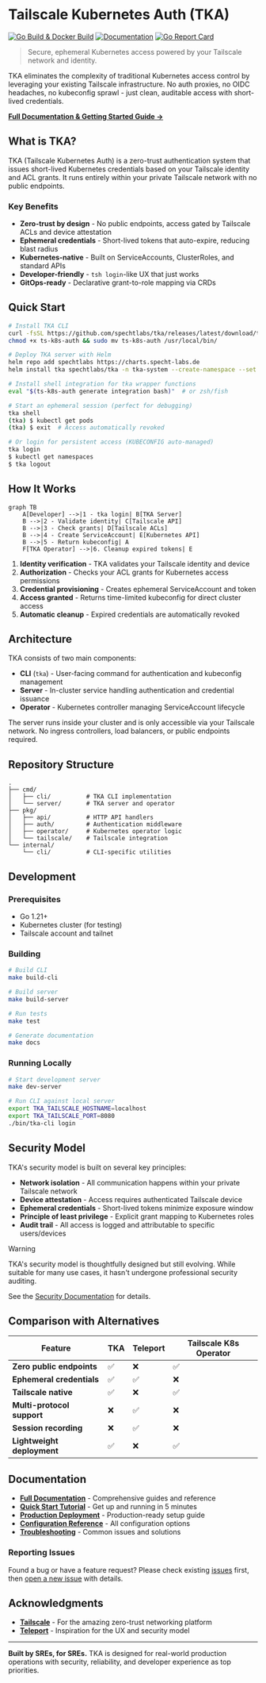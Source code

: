 # Tailscale Kubernetes Auth (TKA)

[![Go Build & Docker Build](https://github.com/spechtlabs/tka/actions/workflows/build.yaml/badge.svg)](https://github.com/spechtlabs/tka/actions/workflows/build.yaml)
[![Documentation](https://github.com/spechtlabs/tka/actions/workflows/docs-website.yaml/badge.svg)](https://github.com/spechtlabs/tka/actions/workflows/docs-website.yaml)
[![Go Report Card](https://goreportcard.com/badge/github.com/spechtlabs/tka)](https://goreportcard.com/report/github.com/spechtlabs/tka)

> Secure, ephemeral Kubernetes access powered by your Tailscale network and identity.

TKA eliminates the complexity of traditional Kubernetes access control by leveraging your existing Tailscale infrastructure. No auth proxies, no OIDC headaches, no kubeconfig sprawl - just clean, auditable access with short-lived credentials.

**[Full Documentation & Getting Started Guide →](https://tka.specht-labs.de)**

## What is TKA?

TKA (Tailscale Kubernetes Auth) is a zero-trust authentication system that issues short-lived Kubernetes credentials based on your Tailscale identity and ACL grants. It runs entirely within your private Tailscale network with no public endpoints.

### Key Benefits

- **Zero-trust by design** - No public endpoints, access gated by Tailscale ACLs and device attestation
- **Ephemeral credentials** - Short-lived tokens that auto-expire, reducing blast radius
- **Kubernetes-native** - Built on ServiceAccounts, ClusterRoles, and standard APIs
- **Developer-friendly** - `tsh login`-like UX that just works
- **GitOps-ready** - Declarative grant-to-role mapping via CRDs

## Quick Start

```bash
# Install TKA CLI
curl -fsSL https://github.com/spechtlabs/tka/releases/latest/download/ts-k8s-auth-linux-amd64 -o ts-k8s-auth
chmod +x ts-k8s-auth && sudo mv ts-k8s-auth /usr/local/bin/

# Deploy TKA server with Helm
helm repo add spechtlabs https://charts.specht-labs.de
helm install tka spechtlabs/tka -n tka-system --create-namespace --set tka.tailscale.tailnet=your-tailnet.ts.net --set secrets.tailscale.authKey=tskey-auth-your-key-here

# Install shell integration for tka wrapper functions
eval "$(ts-k8s-auth generate integration bash)"  # or zsh/fish

# Start an ephemeral session (perfect for debugging)
tka shell
(tka) $ kubectl get pods
(tka) $ exit  # Access automatically revoked

# Or login for persistent access (KUBECONFIG auto-managed)
tka login
$ kubectl get namespaces
$ tka logout
```

## How It Works

```mermaid
graph TB
    A[Developer] -->|1 - tka login| B[TKA Server]
    B -->|2 - Validate identity| C[Tailscale API]
    B -->|3 - Check grants| D[Tailscale ACLs]
    B -->|4 - Create ServiceAccount| E[Kubernetes API]
    B -->|5 - Return kubeconfig| A
    F[TKA Operator] -->|6. Cleanup expired tokens| E
```

1. **Identity verification** - TKA validates your Tailscale identity and device
2. **Authorization** - Checks your ACL grants for Kubernetes access permissions
3. **Credential provisioning** - Creates ephemeral ServiceAccount and token
4. **Access granted** - Returns time-limited kubeconfig for direct cluster access
5. **Automatic cleanup** - Expired credentials are automatically revoked

## Architecture

TKA consists of two main components:

- **CLI** (`tka`) - User-facing command for authentication and kubeconfig management
- **Server** - In-cluster service handling authentication and credential issuance
- **Operator** - Kubernetes controller managing ServiceAccount lifecycle

The server runs inside your cluster and is only accessible via your Tailscale network. No ingress controllers, load balancers, or public endpoints required.

## Repository Structure

```text
.
├── cmd/
│   ├── cli/          # TKA CLI implementation
│   └── server/       # TKA server and operator
├── pkg/
│   ├── api/          # HTTP API handlers
│   ├── auth/         # Authentication middleware
│   ├── operator/     # Kubernetes operator logic
│   └── tailscale/    # Tailscale integration
└── internal/
    └── cli/          # CLI-specific utilities
```

## Development

### Prerequisites

- Go 1.21+
- Kubernetes cluster (for testing)
- Tailscale account and tailnet

### Building

```bash
# Build CLI
make build-cli

# Build server
make build-server

# Run tests
make test

# Generate documentation
make docs
```

### Running Locally

```bash
# Start development server
make dev-server

# Run CLI against local server
export TKA_TAILSCALE_HOSTNAME=localhost
export TKA_TAILSCALE_PORT=8080
./bin/tka-cli login
```

## Security Model

TKA's security model is built on several key principles:

- **Network isolation** - All communication happens within your private Tailscale network
- **Device attestation** - Access requires authenticated Tailscale device
- **Ephemeral credentials** - Short-lived tokens minimize exposure window
- **Principle of least privilege** - Explicit grant mapping to Kubernetes roles
- **Audit trail** - All access is logged and attributable to specific users/devices

> [!WARNING]
> TKA's security model is thoughtfully designed but still evolving.
> While suitable for many use cases, it hasn't undergone professional security auditing.
>
> See the [Security Documentation](https://tka.specht-labs.de/explanation/security) for details.

## Comparison with Alternatives

| Feature | TKA | Teleport | Tailscale K8s Operator |
|---------|-----|----------|-------------------------|
| **Zero public endpoints** | ✅ | ❌ | ✅ |
| **Ephemeral credentials** | ✅ | ✅ | ❌ |
| **Tailscale native** | ✅ | ❌ | ✅ |
| **Multi-protocol support** | ❌ | ✅ | ❌ |
| **Session recording** | ❌ | ✅ | ❌ |
| **Lightweight deployment** | ✅ | ❌ | ✅ |

## Documentation

- **[Full Documentation](https://tka.specht-labs.de)** - Comprehensive guides and reference
- **[Quick Start Tutorial](https://tka.specht-labs.de/tutorials/quick)** - Get up and running in 5 minutes
- **[Production Deployment](https://tka.specht-labs.de/how-to/deploy-production)** - Production-ready setup guide
- **[Configuration Reference](https://tka.specht-labs.de/reference/configuration)** - All configuration options
- **[Troubleshooting](https://tka.specht-labs.de/how-to/troubleshooting)** - Common issues and solutions

### Reporting Issues

Found a bug or have a feature request? Please check existing [issues](https://github.com/spechtlabs/tka/issues) first, then [open a new issue](https://github.com/spechtlabs/tka/issues/new/choose) with details.

## Acknowledgments

- **[Tailscale](https://tailscale.com)** - For the amazing zero-trust networking platform
- **[Teleport](https://goteleport.com)** - Inspiration for the UX and security model

---

**Built by SREs, for SREs.** TKA is designed for real-world production operations with security, reliability, and developer experience as top priorities.
